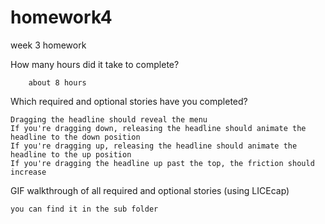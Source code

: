 homework4
=========

week 3 homework

How many hours did it take to complete?

    	about 8 hours 
Which required and optional stories have you completed?

    Dragging the headline should reveal the menu
    If you're dragging down, releasing the headline should animate the headline to the down position
    If you're dragging up, releasing the headline should animate the headline to the up position
    If you're dragging the headline up past the top, the friction should increase
GIF walkthrough of all required and optional stories (using LICEcap)

    you can find it in the sub folder


